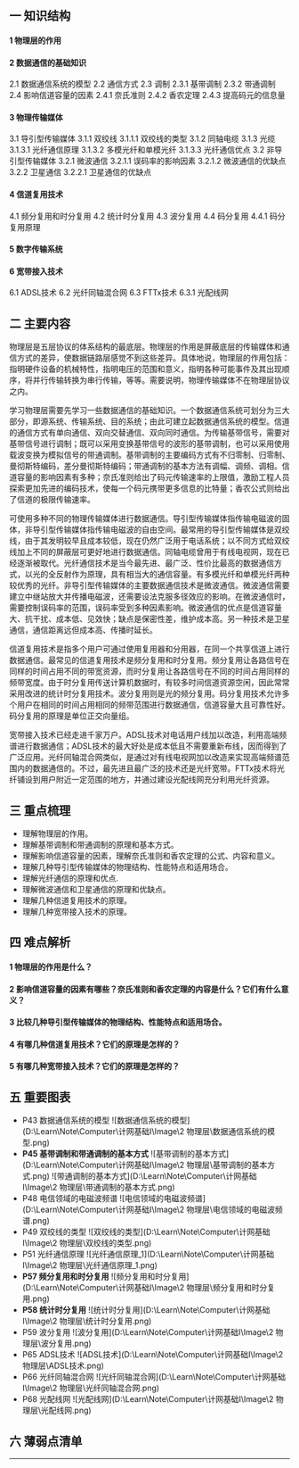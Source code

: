 ## 一  知识结构

#### 1  物理层的作用

#### 2  数据通信的基础知识

2.1  数据通信系统的模型
2.2  通信方式
2.3  调制
	2.3.1  基带调制
	2.3.2  带通调制
2.4  影响信道容量的因素
	2.4.1  奈氏准则
	2.4.2  香农定理
	2.4.3  提高码元的信息量

#### 3  物理传输媒体

3.1  导引型传输媒体
	3.1.1  双绞线
		3.1.1.1  双绞线的类型
	3.1.2  同轴电缆
	3.1.3  光缆
		3.1.3.1  光纤通信原理
		3.1.3.2  多模光纤和单模光纤
		3.1.3.3  光纤通信优点
3.2  非导引型传输媒体
	3.2.1  微波通信
		3.2.1.1  误码率的影响因素
		3.2.1.2  微波通信的优缺点
	3.2.2  卫星通信
		3.2.2.1  卫星通信的优缺点

#### 4  信道复用技术

4.1  频分复用和时分复用
4.2  统计时分复用
4.3  波分复用
4.4  码分复用
	4.4.1  码分复用原理

#### 5  数字传输系统

#### 6  宽带接入技术

6.1  ADSL技术
6.2  光纤同轴混合网
6.3  FTTx技术
	6.3.1  光配线网

## 二  主要内容

​	物理层是五层协议的体系结构的最底层。物理层的作用是屏蔽底层的传输媒体和通信方式的差异，使数据链路层感觉不到这些差异。具体地说，物理层的作用包括：指明硬件设备的机械特性，指明电压的范围和意义，指明各种可能事件及其出现顺序，将并行传输转换为串行传输，等等。需要说明，物理传输媒体不在物理层协议之内。

​	学习物理层需要先学习一些数据通信的基础知识。一个数据通信系统可划分为三大部分，即源系统、传输系统、目的系统；由此可建立起数据通信系统的模型。信道的通信方式有单向通信、双向交替通信、双向同时通信。为传输基带信号，需要对基带信号进行调制；既可以采用变换基带信号的波形的基带调制，也可以采用使用载波变换为模拟信号的带通调制。基带调制的主要编码方式有不归零制、归零制、曼彻斯特编码，差分曼彻斯特编码；带通调制的基本方法有调幅、调频、调相。信道容量的影响因素有多种；奈氏准则给出了码元传输速率的上限值，激励工程人员探索更加先进的编码技术，使每一个码元携带更多信息的比特量；香农公式则给出了信道的极限传输速率。

​	可使用多种不同的物理传输媒体进行数据通信。导引型传输媒体指传输电磁波的固体，非导引型传输媒体指传输电磁波的自由空间。
​	最常用的导引型传输媒体是双绞线，由于其发明较早且成本较低，现在仍然广泛用于电话系统；以不同方式给双绞线加上不同的屏蔽层可更好地进行数据通信。同轴电缆曾用于有线电视网，现在已经逐渐被取代。光纤通信技术是当今最先进、最广泛、性价比最高的数据通信方式，以光的全反射作为原理，具有相当大的通信容量。有多模光纤和单模光纤两种较优秀的光纤。
​	非导引型传输媒体的主要数据通信技术是微波通信。微波通信需要建立中继站放大并传播电磁波，还需要设法克服多径效应的影响。在微波通信时，需要控制误码率的范围，误码率受到多种因素影响。微波通信的优点是信道容量大、抗干扰、成本低、见效快；缺点是保密性差，维护成本高。另一种技术是卫星通信，通信距离远但成本高、传播时延长。

​	信道复用技术是指多个用户可通过使用复用器和分用器，在同一个共享信道上进行数据通信。最常见的信道复用技术是频分复用和时分复用。频分复用让各路信号在同样的时间占用不同的带宽资源，而时分复用让各路信号在不同的时间占用同样的频带宽度。由于时分复用传送计算机数据时，有较多时间信道资源空闲，因此常常采用改进的统计时分复用技术。波分复用则是光的频分复用。码分复用技术允许多个用户在相同的时间占用相同的频带范围进行数据通信，信道容量大且可靠性好。码分复用的原理是单位正交向量组。

​	宽带接入技术已经走进千家万户。ADSL技术对电话用户线加以改造，利用高端频谱进行数据通信；ADSL技术的最大好处是成本低且不需要重新布线，因而得到了广泛应用。光纤同轴混合网类似，是通过对有线电视网加以改造来实现高端频谱范围内的数据通信的。不过，最先进且最广泛的技术还是光纤宽带。FTTx技术将光纤铺设到用户附近一定范围的地方，并通过建设光配线网充分利用光纤资源。

## 三  重点梳理

- 理解物理层的作用。
- 理解基带调制和带通调制的原理和基本方式。
- 理解影响信道容量的因素，理解奈氏准则和香农定理的公式、内容和意义。
- 理解几种导引型传输媒体的物理结构、性能特点和适用场合。
- 理解光纤通信的原理和优点.
- 理解微波通信和卫星通信的原理和优缺点。
- 理解几种信道复用技术的原理。
- 理解几种宽带接入技术的原理。

## 四  难点解析

#### 1  物理层的作用是什么？

#### 2  影响信道容量的因素有哪些？奈氏准则和香农定理的内容是什么？它们有什么意义？

#### 3  比较几种导引型传输媒体的物理结构、性能特点和适用场合。

#### 4  有哪几种信道复用技术？它们的原理是怎样的？

#### 5  有哪几种宽带接入技术？它们的原理是怎样的？

## 五  重要图表

- P43  数据通信系统的模型
  ![数据通信系统的模型](D:\Learn\Note\Computer\计网基础I\Image\2 物理层\数据通信系统的模型.png)
- **P45  基带调制和带通调制的基本方式**
  ![基带调制的基本方式](D:\Learn\Note\Computer\计网基础I\Image\2 物理层\基带调制的基本方式.png)
  ![带通调制的基本方式](D:\Learn\Note\Computer\计网基础I\Image\2 物理层\带通调制的基本方式.png)
- P48  电信领域的电磁波频谱
  ![电信领域的电磁波频谱](D:\Learn\Note\Computer\计网基础I\Image\2 物理层\电信领域的电磁波频谱.png)
- P49  双绞线的类型
  ![双绞线的类型](D:\Learn\Note\Computer\计网基础I\Image\2 物理层\双绞线的类型.png)
- P51  光纤通信原理
  ![光纤通信原理_1](D:\Learn\Note\Computer\计网基础I\Image\2 物理层\光纤通信原理_1.png)
- **P57  频分复用和时分复用**
  ![频分复用和时分复用](D:\Learn\Note\Computer\计网基础I\Image\2 物理层\频分复用和时分复用.png)
- **P58  统计时分复用**
  ![统计时分复用](D:\Learn\Note\Computer\计网基础I\Image\2 物理层\统计时分复用.png)
- P59  波分复用
  ![波分复用](D:\Learn\Note\Computer\计网基础I\Image\2 物理层\波分复用.png)
- P65  ADSL技术
  ![ADSL技术](D:\Learn\Note\Computer\计网基础I\Image\2 物理层\ADSL技术.png)
- P66  光纤同轴混合网
  ![光纤同轴混合网](D:\Learn\Note\Computer\计网基础I\Image\2 物理层\光纤同轴混合网.png)
- P68  光配线网
  ![光配线网](D:\Learn\Note\Computer\计网基础I\Image\2 物理层\光配线网.png)

## 六  薄弱点清单



------

